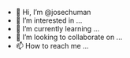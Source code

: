 - 👋 Hi, I’m @josechuman
- 👀 I’m interested in ...
- 🌱 I’m currently learning ...
- 💞️ I’m looking to collaborate on ...
- 📫 How to reach me ...

<!---
josechuman/josechuman is a ✨ special ✨ repository because its `README.md` (this file) appears on your GitHub profile.
You can click the Preview link to take a look at your changes.
--->
